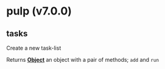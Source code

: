# pulp (v7.0.0)

<!-- Generated by documentation.js. Update this documentation by updating the source code. -->

## tasks

Create a new task-list

Returns **[Object][1]** an object with a pair of methods; `add` and `run`

[1]: https://developer.mozilla.org/docs/Web/JavaScript/Reference/Global_Objects/Object
